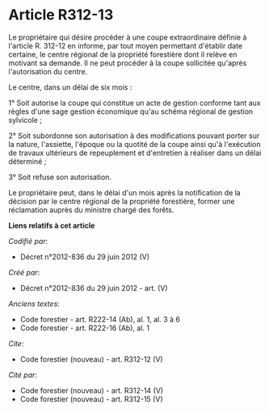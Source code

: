 # Article R312-13

Le propriétaire qui désire procéder à une coupe extraordinaire définie à l'article R. 312-12 en informe, par tout moyen
permettant d'établir date certaine, le centre régional de la propriété forestière dont il relève en motivant sa demande. Il
ne peut procéder à la coupe sollicitée qu'après l'autorisation du centre.

Le centre, dans un délai de six mois :

1° Soit autorise la coupe qui constitue un acte de gestion conforme tant aux règles d'une sage gestion économique qu'au
schéma régional de gestion sylvicole ;

2° Soit subordonne son autorisation à des modifications pouvant porter sur la nature, l'assiette, l'époque ou la quotité de
la coupe ainsi qu'à l'exécution de travaux ultérieurs de repeuplement et d'entretien à réaliser dans un délai déterminé ;

3° Soit refuse son autorisation.

Le propriétaire peut, dans le délai d'un mois après la notification de la décision par le centre régional de la propriété
forestière, former une réclamation auprès du ministre chargé des forêts.

**Liens relatifs à cet article**

_Codifié par_:

  - Décret n°2012-836 du 29 juin 2012 (V)

_Créé par_:

  - Décret n°2012-836 du 29 juin 2012 - art. (V)

_Anciens textes_:

  - Code forestier - art. R222-14 (Ab), al. 1, al. 3 à 6
  - Code forestier - art. R222-16 (Ab), al. 1

_Cite_:

  - Code forestier (nouveau) - art. R312-12 (V)

_Cité par_:

  - Code forestier (nouveau) - art. R312-14 (V)
  - Code forestier (nouveau) - art. R312-15 (V)
